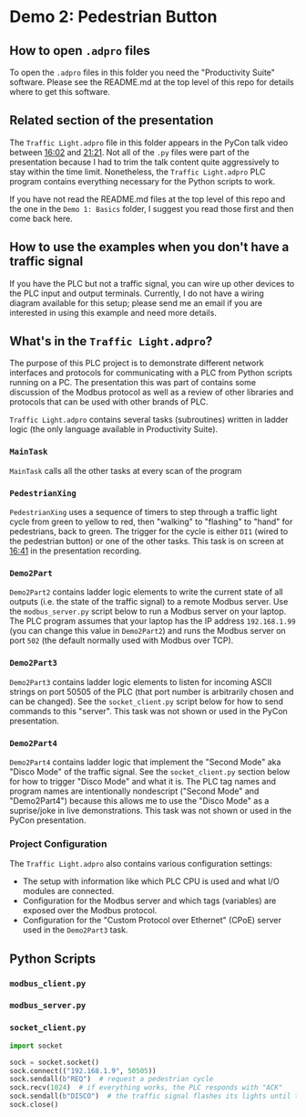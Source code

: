 # Demo 2: Pedestrian Button

## How to open `.adpro` files

To open the `.adpro` files in this folder you need the "Productivity Suite" software. 
Please see the README.md at the top level of this repo for details where to get this software.

## Related section of the presentation

The `Traffic Light.adpro` file in this folder appears in the PyCon talk video between [16:02](https://youtu.be/a0l29lgDf6k?t=972) and [21:21](https://youtu.be/a0l29lgDf6k?t=1281).
Not all of the `.py` files were part of the presentation because I had to trim the talk content quite aggressively to stay within the time limit.
Nonetheless, the `Traffic Light.adpro` PLC program contains everything necessary for the Python scripts to work.

If you have not read the README.md files at the top level of this repo and the one in the `Demo 1: Basics` folder, I suggest you read those first and then come back here.

## How to use the examples when you don't have a traffic signal

If you have the PLC but not a traffic signal, you can wire up other devices to the PLC input and output terminals.
Currently, I do not have a wiring diagram available for this setup; please send me an email if you are interested in using this example and need more details.

## What's in the `Traffic Light.adpro`?

The purpose of this PLC project is to demonstrate different network interfaces and protocols for communicating with a PLC from Python scripts running on a PC.
The presentation this was part of contains some discussion of the Modbus protocol as well as a review of other libraries and protocols that can be used with other brands of PLC.

`Traffic Light.adpro` contains several tasks (subroutines) written in ladder logic (the only language available in Productivity Suite).

### `MainTask` 

`MainTask` calls all the other tasks at every scan of the program

### `PedestrianXing`

`PedestrianXing` uses a sequence of timers to step through a traffic light cycle from green to yellow to red, then "walking" to "flashing" to "hand" for pedestrians, back to green. 
The trigger for the cycle is either `DI1` (wired to the pedestrian button) or one of the other tasks. 
This task is on screen at [16:41](https://youtu.be/a0l29lgDf6k?t=1001) in the presentation recording.

### `Demo2Part`

`Demo2Part2` contains ladder logic elements to write the current state of all outputs (i.e. the state of the traffic signal) to a remote Modbus server. 
Use the `modbus_server.py` script below to run a Modbus server on your laptop. 
The PLC program assumes that your laptop has the IP address `192.168.1.99` (you can change this value in `Demo2Part2`) and runs the Modbus server on port `502` (the default normally used with Modbus over TCP).

### `Demo2Part3`

`Demo2Part3` contains ladder logic elements to listen for incoming ASCII strings on port 50505 of the PLC (that port number is arbitrarily chosen and can be changed). 
See the `socket_client.py` script below for how to send commands to this "server". 
This task was not shown or used in the PyCon presentation.

### `Demo2Part4`

`Demo2Part4` contains ladder logic that implement the "Second Mode" aka "Disco Mode" of the traffic signal. 
See the `socket_client.py` section below for how to trigger "Disco Mode" and what it is.
The PLC tag names and program names are intentionally nondescript ("Second Mode" and "Demo2Part4") because this allows me to use the "Disco Mode" as a suprise/joke in live demonstrations.
This task was not shown or used in the PyCon presentation.

### Project Configuration

The `Traffic Light.adpro` also contains various configuration settings:
* The setup with information like which PLC CPU is used and what I/O modules are connected.
* Configuration for the Modbus server and which tags (variables) are exposed over the Modbus protocol.
* Configuration for the "Custom Protocol over Ethernet" (CPoE) server used in the `Demo2Part3` task.

## Python Scripts

### `modbus_client.py`


### `modbus_server.py`


### `socket_client.py`

```python
import socket

sock = socket.socket()
sock.connect(("192.168.1.9", 50505))
sock.sendall(b"REQ")  # request a pedestrian cycle
sock.recv(1024)  # if everything works, the PLC responds with "ACK"
sock.sendall(b"DISCO")  # the traffic signal flashes its lights until the pedestrian button is pressed
sock.close()
```
